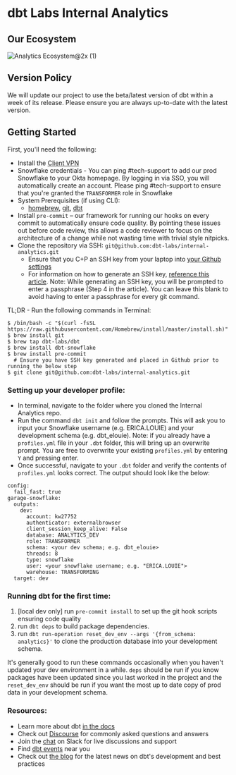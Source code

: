 # dbt Labs Internal Analytics
## Our Ecosystem
![Analytics Ecosystem@2x (1)](https://user-images.githubusercontent.com/16456253/192841540-c28334bb-a79e-4016-af46-a9e8e3f7cc4c.png)

## Version Policy
We will update our project to use the beta/latest version of dbt within a week of its release. Please ensure you are always up-to-date with the latest version.

## Getting Started
First, you'll need the following:
- Install the [Client VPN](https://www.notion.so/dbtlabs/VPN-Setup-Guide-e169db2aa0a24bfeb16396f92cadfb20)
- Snowflake credentials - You can ping #tech-support to add our prod Snowflake to your Okta homepage. By logging in via SSO, you will automatically create an account. Please ping #tech-support to ensure that you're granted the `TRANSFORMER` role in Snowflake
- System Prerequisites (if using CLI):
  - [homebrew](https://brew.sh/), [git](https://docs.getdbt.com/dbt-cli/installation/), [dbt](https://docs.getdbt.com/docs/get-started/installation)
- Install `pre-commit` – our framework for running our hooks on every commit to automatically ensure code quality. By pointing these issues out before code review, this allows a code reviewer to focus on the architecture of a change while not wasting time with trivial style nitpicks.
- Clone the repository via SSH:  `git@github.com:dbt-labs/internal-analytics.git`
  - Ensure that you C+P an SSH key from your laptop into [your Github settings](https://github.com/settings/keys)
  - For information on how to generate an SSH key, [reference this article](https://docs.github.com/en/free-pro-team@latest/github/authenticating-to-github/generating-a-new-ssh-key-and-adding-it-to-the-ssh-agent). Note: While generating an SSH key, you will be prompted to enter a passphrase (Step 4 in the article). You can leave this blank to avoid having to enter a passphrase for every git command.

TL;DR - Run the following commands in Terminal:
```
$ /bin/bash -c "$(curl -fsSL https://raw.githubusercontent.com/Homebrew/install/master/install.sh)"
$ brew install git
$ brew tap dbt-labs/dbt
$ brew install dbt-snowflake
$ brew install pre-commit
  # Ensure you have SSH key generated and placed in Github prior to running the below step
$ git clone git@github.com:dbt-labs/internal-analytics.git
```

### Setting up your developer profile:
- In terminal, navigate to the folder where you cloned the Internal Analytics repo.
- Run the command `dbt init` and follow the prompts. This will ask you to input your Snowflake username (e.g. ERICA.LOUIE) and your development schema (e.g. dbt_elouie). Note: if you already have a `profiles.yml` file in your `.dbt` folder, this will bring up an overwrite prompt. You are free to overwrite your existing `profiles.yml` by entering `Y` and pressing enter.
- Once successful, navigate to your `.dbt` folder and verify the contents of `profiles.yml` looks correct. The output should look like the below:
```
config:
  fail_fast: true
garage-snowflake:
  outputs:
    dev:
      account: kw27752
      authenticator: externalbrowser
      client_session_keep_alive: False
      database: ANALYTICS_DEV
      role: TRANSFORMER
      schema: <your dev schema; e.g. dbt_elouie>
      threads: 8
      type: snowflake
      user: <your snowflake username; e.g. "ERICA.LOUIE">
      warehouse: TRANSFORMING
  target: dev
```

### Running dbt for the first time:
1. [local dev only] run `pre-commit install` to set up the git hook scripts ensuring code quality
2. run `dbt deps` to build package dependencies.
3. run `dbt run-operation reset_dev_env --args '{from_schema: analytics}'` to clone the production database into your development schema.

It's generally good to run these commands occasionally when you haven't updated your dev environment in a while. `deps` should be run if 
you know packages have been updated since you last worked in the project and the `reset_dev_env` should be run if you want the most 
up to date copy of prod data in your development schema.


### Resources:
- Learn more about dbt [in the docs](https://docs.getdbt.com/docs/introduction)
- Check out [Discourse](https://discourse.getdbt.com/) for commonly asked questions and answers
- Join the [chat](http://slack.getdbt.com/) on Slack for live discussions and support
- Find [dbt events](https://events.getdbt.com) near you
- Check out [the blog](https://blog.getdbt.com/) for the latest news on dbt's development and best practices
